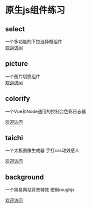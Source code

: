 # 原生js组件练习

## select

一个多功能的下拉选择框组件  
[欢迎访问](https://github.com/WanderHuang/js-components/tree/master/select/readme.md)

## picture

一个图片切换组件  
[欢迎访问](https://github.com/WanderHuang/js-components/tree/master/picture/readme.md)

## colorify

一个Vue和Node通用的控制台色彩日志器

[欢迎访问](https://github.com/WanderHuang/js-components/tree/master/colorify/readme.md)

## taichi

一个太极图像生成器 手打css动效感人

[欢迎访问](https://github.com/WanderHuang/js-components/tree/master/taichi/readme.md)

## background

一个简易网站背景特效 使用roughjs

[欢迎访问](https://github.com/WanderHuang/js-components/tree/master/background/readme.md)
